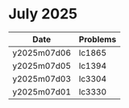 # July 2025

| Date        | Problems |
| ----------- | -------- |
| y2025m07d06 | lc1865   |
| y2025m07d05 | lc1394   |
| y2025m07d03 | lc3304   |
| y2025m07d01 | lc3330   |
